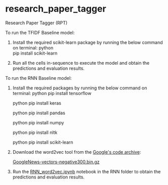 # research_paper_tagger
Research Paper Tagger (RPT)

To run the TFIDF Baseline model:

1.	Install the required scikit-learn package by running the below command on terminal:
	python	
	pip install scikit-learn
	
2.	Run all the cells in-sequence to execute the model and obtain the predictions and evaluation results.

To run the RNN Baseline model:

1.	Install the required packages by running the below command on terminal:
	python
	pip install tensorflow
	
	python
	pip install keras
	
	python
	pip install pandas
	
	python
	pip install numpy 
	
	python
	pip install nltk 
	
	python
	pip install scikit-learn
	
2.	Download the word2vec tool from the [Google's code archive](https://code.google.com/archive/p/word2vec/): 
	
	 [GoogleNews-vectors-negative300.bin.gz](https://drive.google.com/file/d/0B7XkCwpI5KDYNlNUTTlSS21pQmM/edit?usp=sharing)
3.	Run the [RNN_word2vec.ipynb](https://github.com/arbaazQureshi/research_paper_tagger/blob/main/Models/RNNs/RNN_word2vec.ipynb) notebook in the RNN folder to obtain the predictions and evaluation results.
